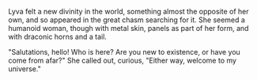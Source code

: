 Lyva felt a new divinity in the world, something almost the opposite of her own, and so appeared in the great chasm searching for it. She seemed a humanoid woman, though with metal skin, panels as part of her form, and with draconic horns and a tail.    

"Salutations, hello! Who is here? Are you new to existence, or have you come from afar?" She called out, curious, "Either way, welcome to my universe."
